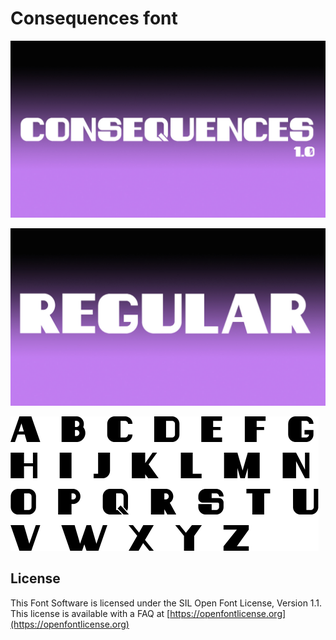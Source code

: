 
# Consequences font

![Image](image1.jpg)


![Image](image2.jpg)


![Image](image1.png)


## License

This Font Software is licensed under the SIL Open Font License, Version 1.1.
This license is available with a FAQ at [https://openfontlicense.org](https://openfontlicense.org)
